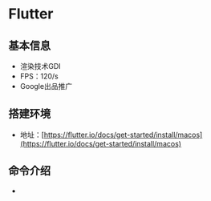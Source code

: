 # Flutter
## 基本信息
* 渲染技术GDI
* FPS：120/s
* Google出品推广

## 搭建环境
* 地址：[https://flutter.io/docs/get-started/install/macos](https://flutter.io/docs/get-started/install/macos)


## 命令介绍
*